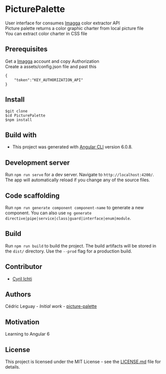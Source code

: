 # PicturePalette

User interface for consumes [Imagga](https://docs.imagga.com/) color extractor API<br>
Picture palette returns a color graphic charter from local picture file<br>
You can extract color charter in CSS file

## Prerequisites

Get a [Imagga](https://imagga.com/) account and copy Authorization<br>
Create a assets/config.json file and past this
```
{
    "token":"KEY_AUTHORIZATION_API"
}
```

## Install
```
$git clone 
$cd PicturePalette
$npm install
```

## Build with

* This project was generated with [Angular CLI](https://github.com/angular/angular-cli) version 6.0.8.

## Development server

Run `npm run serve` for a dev server. Navigate to `http://localhost:4200/`. The app will automatically reload if you change any of the source files.

## Code scaffolding

Run `npm run generate component component-name` to generate a new component. You can also use `ng generate directive|pipe|service|class|guard|interface|enum|module`.

## Build

Run `npm run build` to build the project. The build artifacts will be stored in the `dist/` directory. Use the `--prod` flag for a production build.

## Contributor

- [Cyril Ichti](https://github.com/seeren)

## Authors

Cédric Leguay - *Initial work* - [picture-palette](https://github.com/cedleg/PicturePalette)

## Motivation

Learning to Angular 6

## License

This project is licensed under the MIT License - see the [LICENSE.md](LICENSE.md) file for details.